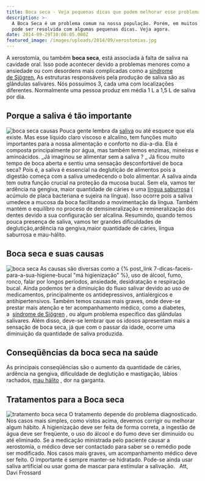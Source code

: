 ```yaml
---
title: Boca seca - Veja pequenas dicas que podem melhorar esse problema.
description: >-
  A Boca Seca é um problema comum na nossa população. Porém, em muitos casos
  pode ser resolvida com algumas pequenas dicas. Veja agora.
date: 2014-09-29T10:00:05.000Z
featured_image: /images/uploads/2014/09/xerostomias.jpg
---
```


A xerostomia, ou também **boca seca**, está associada à falta de saliva na cavidade oral. Isso pode acontecer devido a problemas menores como a ansiedade ou com desordens mais complicadas como a [síndrome de Sjögren.](http://pt.wikipedia.org/wiki/S%25C3%25ADndrome_de_Sj%25C3%25B6gren) As estruturas responsáveis pela produção de saliva são as glândulas salivares. Nós possuímos 3, cada uma com localizações diferentes. Normalmente uma pessoa produz em média 1 L a 1,5 L de saliva por dia.

Porque a saliva é tão importante
--------------------------------

![boca seca causas](/images/uploads/2014/09/xerostomia.png) Pouca gente lembra da [saliva](https://pt.wikipedia.org/wiki/Saliva) ou até esquece que ela existe. Mas esse líquido claro viscoso e alcalino, tem funções muito importantes para a nossa alimentação e conforto no dia-a-dia. Ela é composta principalmente por água, mas também temos enzimas, mineiras e aminoácidos. _Já imaginou se alimentar sem a saliva ? _ Já ficou muito tempo de boca aberta e sentiu uma sensação desconfortável de boca seca? Pois é, a saliva é essencial na deglutição de alimentos pois a digestão começa com a saliva umedecendo o bolo alimentar. A saliva ainda tem outra função crucial na proteção da mucosa bucal. Sem ela, vamos ter ardência na gengiva, maior quantidade de cáries e uma [língua saburrosa](http://www.saburralingual.com.br) ( acúmulo de placa bacteriana e sujeira na língua). Isso ocorre pois a saliva umedece a mucosa da boca facilitando a movimentação da língua. Também mantém o equilíbro no proceso de demsineralização e remineralização dos dentes devido a sua configuração ser alcalina. Resumindo, quando temos pouca presença de saliva, vamos ter grandes dificuldades de deglutição,ardência na gengiva,maior quantidade de cáries, língua saburrosa e mau-hálito.

Boca seca e suas causas 
------------------------

![boca seca](/images/uploads/2014/09/falta-de-saliva.jpg) As causas são diversas como a {% post_link 7-dicas-faceis-para-a-sua-higiene-bucal "má higienização" %}, uso de álcool, fumo, ronco, falar por longos períodos, ansiedade, desidratação e respiração bucal. Ainda podemos ter a diminuição do fluxo salivar devido ao uso de medicamentos, principalmente os antidepressivos, antialérgicos e antihipertensivos. Também temos causas mais graves, onde deve-se prestar mais atenção e ter acompanhamento médico, como a diabetes, a  [síndrome de Sjögren](http://pt.wikipedia.org/wiki/S%25C3%25ADndrome_de_Sj%25C3%25B6gren) , ou algum problema específico das glândulas salivares. Além disso, deve-se lembrar que os idosos apresentam mais a sensação de boca seca, já que com o passar da idade, ocorre uma diminuição da quantidade de saliva produzida.

Conseqüências da boca seca na saúde
-----------------------------------

As principais conseqüências são o aumento da quantidade de cáries, ardência na gengiva, dificuldade de deglutição e mastigação, lábios rachados, [mau hálito](/tratamentos/periodontia/) , dor na garganta.

Tratamentos para a Boca seca
----------------------------

![tratamento boca seca](/images/uploads/2014/09/Estimulo-salivar.jpg) O tratamento depende do problema diagnosticado. Nos casos mais simples, como vistos acima, devemos corrigir ou melhorar algum hábito. A higienização deve ser feita de forma correta, a ingestão de água deve ser freqüente, o uso do álcool e do fumo deve ser diminuído ou até eliminado. Se a medicação ministrada pelo paciente causar a xerostomia, o médico deve ser contactado para saber se o remédio pode ser modificado. Nos casos mais graves, um acompanhamento médico deve ser feito. O importante é sempre manter-se hidratado. Pode-se ainda usar saliva artificial ou usar goma de mascar para estimular a salivação.   Att, Davi Frossard
